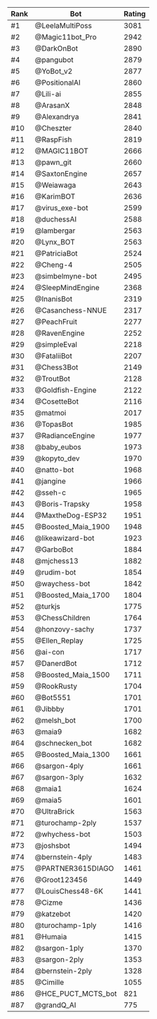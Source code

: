 Rank|Bot|Rating
---|---|---
#1|@LeelaMultiPoss|3081
#2|@Magic11bot_Pro|2942
#3|@DarkOnBot|2890
#4|@pangubot|2879
#5|@YoBot_v2|2877
#6|@PositionalAI|2860
#7|@Lili-ai|2855
#8|@ArasanX|2848
#9|@Alexandrya|2841
#10|@Cheszter|2840
#11|@RaspFish|2819
#12|@MAGIC11BOT|2666
#13|@pawn_git|2660
#14|@SaxtonEngine|2657
#15|@Weiawaga|2643
#16|@KarimBOT|2636
#17|@virus_exe-bot|2599
#18|@duchessAI|2588
#19|@lambergar|2563
#20|@Lynx_BOT|2563
#21|@PatriciaBot|2524
#22|@Cheng-4|2505
#23|@simbelmyne-bot|2495
#24|@SleepMindEngine|2368
#25|@InanisBot|2319
#26|@Casanchess-NNUE|2317
#27|@PeachFruit|2277
#28|@RavenEngine|2252
#29|@simpleEval|2218
#30|@FataliiBot|2207
#31|@Chess3Bot|2149
#32|@TroutBot|2128
#33|@Goldfish-Engine|2122
#34|@CosetteBot|2116
#35|@matmoi|2017
#36|@TopasBot|1985
#37|@RadianceEngine|1977
#38|@baby_eubos|1973
#39|@kopyto_dev|1970
#40|@natto-bot|1968
#41|@jangine|1966
#42|@sseh-c|1965
#43|@Boris-Trapsky|1958
#44|@MaxtheDog-ESP32|1951
#45|@Boosted_Maia_1900|1948
#46|@likeawizard-bot|1923
#47|@GarboBot|1884
#48|@mjchess13|1882
#49|@rudim-bot|1854
#50|@waychess-bot|1842
#51|@Boosted_Maia_1700|1804
#52|@turkjs|1775
#53|@ChessChildren|1764
#54|@honzovy-sachy|1737
#55|@Ellen_Replay|1725
#56|@ai-con|1717
#57|@DanerdBot|1712
#58|@Boosted_Maia_1500|1711
#59|@RookRusty|1704
#60|@Bot5551|1701
#61|@Jibbby|1701
#62|@melsh_bot|1700
#63|@maia9|1682
#64|@schnecken_bot|1682
#65|@Boosted_Maia_1300|1661
#66|@sargon-4ply|1661
#67|@sargon-3ply|1632
#68|@maia1|1624
#69|@maia5|1601
#70|@UltraBrick|1563
#71|@turochamp-2ply|1537
#72|@whychess-bot|1503
#73|@joshsbot|1494
#74|@bernstein-4ply|1483
#75|@PARTNER3615DIAGO|1461
#76|@Groot123456|1449
#77|@LouisChess48-6K|1441
#78|@Cizme|1436
#79|@katzebot|1420
#80|@turochamp-1ply|1416
#81|@Humaia|1415
#82|@sargon-1ply|1370
#83|@sargon-2ply|1353
#84|@bernstein-2ply|1328
#85|@Cimille|1055
#86|@HCE_PUCT_MCTS_bot|821
#87|@grandQ_AI|775
